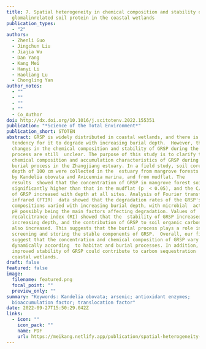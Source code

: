```yaml
---
title: 7. Spatial heterogeneity in chemical composition and stability of
  glomalinrelated soil protein in the coastal wetlands
publication_types:
  - "2"
authors:
  - Zhenli Guo
  - Jingchun Liu
  - Jiajia Wu
  - Dan Yang
  - Kang Mei
  - Hanyi Li
  - Haoliang Lu
  - Chongling Yan
author_notes:
  - ""
  - ""
  - ""
  - ""
  - Co_Author
doi: http://dx.doi.org/10.1016/j.scitotenv.2022.155351
publication: "*Science of the Total Environment*"
publication_short: STOTEN
abstract: GRSP is widely distributed in coastal wetlands, and there is a
  tendency for it to degrade with increasing burial depth.  However, the dynamic
  changes in the chemical composition and stability of GRSP during the burial
  process are still  unclear. The purpose of this study is to clarify the
  chemical composition and accumulation characteristics of GRSP during the
  burial process in the Zhangjiang estuary. In a field study, soil cores to the
  depth of 100 cm were collected in the  estuary from mangrove forests dominated
  by Kandelia obovata and Avicennia marina, and from mudflat. The
  results  showed that the concentration of GRSP in mangrove forest soil was
  significantly higher than that in the mudflat (p  < 0.05), and the C/N ratio
  of GRSP increased with depth at all sites. Analysis of Fourier transform
  infrared (FTIR)  data showed that the degradation rates of the GRSP's
  compositions varied with increasing burial depth, with microbial  action and
  pH possibly being the main factors affecting degradation. Values of
  recalcitrance index (RI) showed that the  stability of GRSP increased with
  increasing depth, and the contribution of GRSP to soil organic carbon (SOC)
  also increased. This suggests that the burial process plays a role in
  screening and storing the stable components of GRSP.  Overall, our findings
  suggest that the concentration and chemical composition of GRSP vary
  dynamically according  to habitat and burial processes. In addition, the
  improved stability of GRSP could contribute to carbon sequestration  in
  coastal wetlands.
draft: false
featured: false
image:
  filename: featured.png
  focal_point: ""
  preview_only: ""
summary: "Keywords: Kandelia obovata; arsenic; antioxidant enzymes;
  bioaccumulation factor; translocation factor"
date: 2022-09-27T15:50:29.042Z
links:
  - icon: ""
    icon_pack: ""
    name: PDF
    url: https://meikang.netlify.app/publication/spatial-heterogeneity-in-chemical-composition-and-stability-of-glomalinrelated-soil-protein-in-the-coastal-wetlands/meikang2_Co5-author_2022.pdf
---
```

